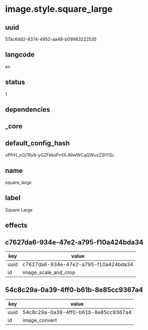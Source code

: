 # image.style.square_large

## uuid
57ac6dd2-8374-4952-aa48-b09983222535

## langcode
en

## status
1

## dependencies


## _core

## default_config_hash
oPfrH_zOj7Ry8-yGZFkbsFrrtXJMwWCqQWuzZSIYiSc

## name
square_large

## label
Square Large

## effects

## c7627da6-934e-47e2-a795-f10a424bda34
|key|value|
|-|-|
|uuid|c7627da6-934e-47e2-a795-f10a424bda34|
|id|image_scale_and_crop|


## 54c8c29a-0a39-4ff0-b61b-8e85cc9367a4
|key|value|
|-|-|
|uuid|54c8c29a-0a39-4ff0-b61b-8e85cc9367a4|
|id|image_convert|

